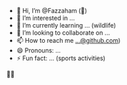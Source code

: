 - 👋 Hi, I’m @Fazzaham (💫)
- 👀 I’m interested in ...
- 🌱 I’m currently learning ... (wildlife) 
- 💞️ I’m looking to collaborate on ...
- 📫 How to reach me ...@github.com)
- 😄 Pronouns: ...
- ⚡ Fun fact: ...
(sports activities)
<!---
Fazzaham/Fazzaham is a ✨ special ✨ repository because its `README.md` (this file) appears on your GitHub profile.
You can click the Preview link to take a look at your changes.
--->
💫🤗
